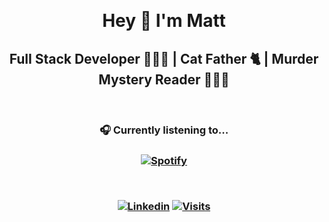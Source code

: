 &nbsp;<div align="center">
# Hey 👋 I'm Matt
## Full Stack Developer 👨🏻‍💻 | Cat Father 🐈 | Murder Mystery Reader 🕵🏻‍♂️
<div/>

&nbsp;<div align="center">
    <h3 >🎧 Currently listening to...<h3/>
    [![Spotify](https://spotify-now-playing-matthewl-sudo.vercel.app/api/spotify?background_color=0d1117&border)](https://open.spotify.com/user/22zr4phollr2hxmjqe5lngvci)
<div/>

&nbsp;<div align="center">
  [![Linkedin](https://img.shields.io/badge/linked-in-369?style=flat-square&logo=linkedin&logoColor=white&color=blue)](https://www.linkedin.com/in/matthew-larose-358ba2193/)
  [![Visits](https://komarev.com/ghpvc/?username=matthewl-sudo&logo=GitHub&label=github%20visits&color=336699&logoColor=white&style=flat-square)](https://github.com/matthewl-sudo)
</div>

<!--   [<img src="https://spotify-now-playing-matthewl-sudo.vercel.app/api/spotify" alt="Matthewl-sudo Spotify Playing" width="650"/>](https://open.spotify.com/user/22zr4phollr2hxmjqe5lngvci) -->
<!--
**matthewl-sudo/matthewl-sudo** is a ✨ _special_ ✨ repository because its `README.md` (this file) appears on your GitHub profile.

Here are some ideas to get you started:

- 🔭 I’m currently working on ...
- 🌱 I’m currently learning ...
- 👯 I’m looking to collaborate on ...
- 🤔 I’m looking for help with ...
- 💬 Ask me about ...
- 📫 How to reach me: ...
- 😄 Pronouns: ...
- ⚡ Fun fact: ...
-->
